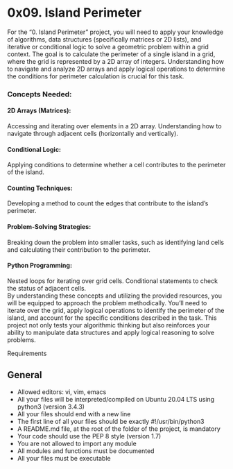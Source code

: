 # 0x09. Island Perimeter

For the “0. Island Perimeter” project, you will need to apply your knowledge of algorithms, data structures (specifically matrices or 2D lists), and iterative or conditional logic to solve a geometric problem within a grid context. The goal is to calculate the perimeter of a single island in a grid, where the grid is represented by a 2D array of integers. Understanding how to navigate and analyze 2D arrays and apply logical operations to determine the conditions for perimeter calculation is crucial for this task.

### Concepts Needed:
#### 2D Arrays (Matrices):

Accessing and iterating over elements in a 2D array.
Understanding how to navigate through adjacent cells (horizontally and vertically).
#### Conditional Logic:

Applying conditions to determine whether a cell contributes to the perimeter of the island.
#### Counting Techniques:

Developing a method to count the edges that contribute to the island’s perimeter.
#### Problem-Solving Strategies:

Breaking down the problem into smaller tasks, such as identifying land cells and calculating their contribution to the perimeter.
#### Python Programming:

Nested loops for iterating over grid cells.
Conditional statements to check the status of adjacent cells.
<br/>
By understanding these concepts and utilizing the provided resources, you will be equipped to approach the problem methodically. You’ll need to iterate over the grid, apply logical operations to identify the perimeter of the island, and account for the specific conditions described in the task. This project not only tests your algorithmic thinking but also reinforces your ability to manipulate data structures and apply logical reasoning to solve problems.

Requirements
## General
- Allowed editors: vi, vim, emacs
- All your files will be interpreted/compiled on Ubuntu 20.04 LTS using python3 (version 3.4.3)
- All your files should end with a new line
- The first line of all your files should be exactly #!/usr/bin/python3
- A README.md file, at the root of the folder of the project, is mandatory
- Your code should use the PEP 8 style (version 1.7)
- You are not allowed to import any module
- All modules and functions must be documented
- All your files must be executable